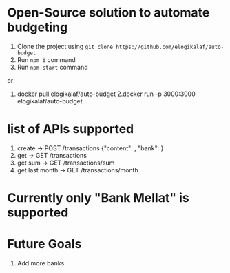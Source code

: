 # Open-Source solution to automate budgeting 


1. Clone the project using `git clone https://github.com/elogikalaf/auto-budget`
2. Run `npm i` command
3. Run `npm start` command

or 

1. docker pull elogikalaf/auto-budget
2.docker run -p 3000:3000 elogikalaf/auto-budget

# list of APIs supported
1. create -> POST /transactions {"content": <sms message>, "bank": <bank name>}
2. get -> GET /transactions
3. get sum -> GET /transactions/sum
4. get last month -> GET /transactions/month

# Currently only "Bank Mellat" is supported

# Future Goals 
1. Add more banks
